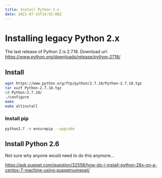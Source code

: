 ```yaml
---
title: Install Python 2.x
date: 2021-07-15T14:55:00Z
---
```


# Installing legacy Python 2.x

The last release of Python 2 is 2.7.18. Download url: https://www.python.org/downloads/release/python-2718/

## Install

```bash
wget https://www.python.org/ftp/python/2.7.18/Python-2.7.18.tgz
tar xvzf Python-2.7.18.tgz
cd Python-2.7.18/
./configure
make
make altinstall
```

### Install pip

```bash
python2.7 -m ensurepip --upgrade
```

## Install Python 2.6

Not sure why anyone would need to do this anymore...

https://ask.puppet.com/question/32558/how-do-i-install-python-26x-on-a-centos-7-machine-using-puppetyumepel/
